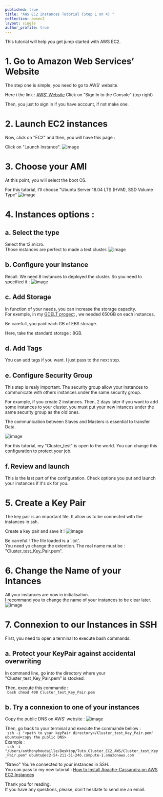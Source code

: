 ```yaml
---
published: true
title: "AWS EC2 Instances Tutorial (Step 1 on 4) "
collection: awsec2
layout: single
author_profile: true
---
```


This tutorial will help you get jump started with AWS EC2. 


# 1. Go to Amazon Web Services’ Website

The step one is simple, you need to go to AWS' website.

Here i the link :  <span style="color:blue">[AWS' Website](https://aws.amazon.com/fr/console/)</span>
Click on "Sign In to the Console" (top right)

Then, you just to sign in if you have account, if not make one.

# 2. Launch EC2 instances 

Now, click on "EC2" and then, you will have this page : 

Click on "Launch Instance".
![image](https://AnthonyHoudaille.github.io/images/EC2_launch_instances.png)


# 3. Choose your AMI

At this point, you will select the boot OS.  

For this tutorial, I'll choose "Ubuntu Server 18.04 LTS (HVM), SSD Volume Type"
![image](https://AnthonyHoudaille.github.io/images/EC2_launch_Ubuntu.png)

# 4. Instances options :

## a. Select the type 

Select the t2.micro.  
Those instances are perfect to made a test cluster. 
![image](https://AnthonyHoudaille.github.io/images/EC2_launch_t2micro.png)

## b. Configure your instance 

Recall: We need 8 instances to deployed the cluster. So you need to specified it :
![image](https://AnthonyHoudaille.github.io/images/EC2_number.png)

## c. Add Storage

In function of your needs, you can increase the storage capacity.  
For exemple, in my <span style="color:blue">[GDELT progect](https://aws.amazon.com/fr/console/)</span> , we needed 650GB on each instances.   

Be carefull, you paid each GB of EBS storage.

Here, take the standard storage : 8GB. 

## d. Add Tags

You can add tags if you want. I just pass to the next step.

## e. Configure Security Group

This step is realy important. The security group allow your instances to communicate with others instances under the same security group.

For example, if you create 2 instances. Then, 2 days later if you want to add some instances to your cluster, you must put your new intances under the same security group as the old ones.

The communication between Slaves and Masters is essential to transfer Data.

![image](https://AnthonyHoudaille.github.io/images/EC2_security_group.png)

For this tutorial, my "Cluster_test" is open to the world.
You can change this configuration to protect your job. 


## f. Review and launch

This is the last part of the configuration. Check options you put and launch your instances if it's ok for you.


# 5. Create a Key Pair 

The key pair is an important file. It allow us to be connected with the instances in ssh.

Create a key pair and save it !
![image](https://AnthonyHoudaille.github.io/images/EC2_key_pair.png)

Be carreful ! The file loaded is a '.txt'.  
You need yo change the extention. The real name must be : "Cluster_test_Key_Pair.pem".  

# 6. Change the Name of your Intances 

All your instances are now in initialisation.  
I recommand you to change the name of your instances to be clear later. 
![image](https://AnthonyHoudaille.github.io/images/EC2_change_name.png)

# 7. Connexion to our Instances in SSH

First, you need to open a terminal to execute bash commands.

## a. Protect your KeyPair against accidental overwriting

In command line, go into the directory where your "Cluster_test_Key_Pair.pem" is stocked.

Then, execute this commande :   
``` bash chmod 400 Cluster_test_Key_Pair.pem```

## b. Try a connexion to one of your instances 

Copy the public DNS on AWS' website : 
![image](https://AnthonyHoudaille.github.io/images/EC2_copy_DNS.png)

Then, go back to your terminal and execute the commande bellow :  
``` ssh -i "<path to your keyPair directory>/Cluster_test_Key_Pair.pem" ubuntu@<copy the public DNS>```   
Example :   
``` ssh -i "/Users/anthonyhoudaille/Desktop/Tuto_Cluster_EC2_AWS/Cluster_test_Key_Pair.pem" ubuntu@ec2-54-211-51-246.compute-1.amazonaws.com```



"Bravo" You're connected to your instances in SSH.  
You can pass to my new tutorial : <span style="color:blue">[How to Install Apache-Cassandra on AWS EC2 Instances](https://anthonyhoudaille.github.io//awsec2/03_Cassandra_Tutorial/)</span>

Thank you for reading.  
If you have any questions, please, don't hesitate to send me an email.

